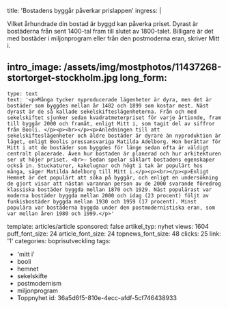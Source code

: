 title: 'Bostadens byggår påverkar prislappen'
ingress: |
  <p>Vilket århundrade din bostad är byggd kan påverka priset. Dyrast är bostäderna från sent 1400-tal fram till slutet av 1800-talet. Billigare är det med bostäder i miljonprogram eller från den postmoderna eran, skriver Mitt i.
  </p>
  
intro_image: /assets/img/mostphotos/11437268-stortorget-stockholm.jpg
long_form:
  -
    type: text
    text: '<p>Många tycker nyproducerade lägenheter är dyra, men det är bostäder som byggdes mellan år 1482 och 1899 som kostar mest. Näst dyrast är de så kallade sekelskifteslägenheterna. Från och med sekelskiftet sjunker sedan kvadratmeterpriset för varje årtionde, fram till byggår 2000 och framåt, enligt Mitt i, som tagit del av siffror från Booli. </p><p><br></p><p>Anledningen till att sekelskifteslägenheter och äldre bostäder är dyrare än nyproduktion är läget, enligt Boolis pressansvariga Matilda Adelborg. Hon berättar för Mitt i att de bostäder som byggdes för länge sedan ofta är väldigt centralt placerade. Även hur bostaden är planerad och hur arkitekturen ser ut höjer priset. <br>– Sedan spelar såklart bostadens egenskaper också in. Stuckaturer, kakelugnar och högt i tak är populärt hos många, säger Matilda Adelborg till Mitt i.</p><p><br></p><p>Enligt Hemnet är det populärt att söka på byggår, och enligt en undersökning de gjort visar att nästan varannan person av de 2000 svarande föredrog klassiska bostäder byggda mellan 1870 och 1929. Näst populärast var moderna bostäder byggda mellan 2000 och idag (23 procent) följt av funkisbostäder byggda mellan 1930 och 1959 (17 procent). Minst populära var bostäderna byggda under den postmodernistiska eran, som var mellan åren 1980 och 1999.</p>'
template: articles/article
sponsored: false
artikel_typ: nyhet
views: 1604
puff_font_size: 24
article_font_size: 24
topnews_font_size: 48
clicks: 25
link: '1'
categories: boprisutveckling
tags:
  - 'mitt i'
  - booli
  - hemnet
  - sekelskifte
  - postmodernism
  - miljonprogram
  - Toppnyhet
id: 36a5d6f5-810e-4ecc-afdf-5cf746438933
